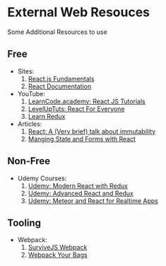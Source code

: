 # External Web Resouces

Some Additional Resources to use

## Free

- Sites:
  1. [React.js Fundamentals][site 1]
  2. [React Documentation][site 2]
- YouTube:
  1. [LearnCode.academy: React JS Tutorials][YouTube 1]
  2. [LevelUpTuts: React For Everyone][YouTube 2]
  3. [Learn Redux][YouTube 3]
- Articles:
  1. [React: A (Very brief) talk about immutability][article 1]
  2. [Manging State and Forms with React][article 2]

## Non-Free

- Udemy Courses:
  1. [Udemy: Modern React with Redux][udemy 1]
  2. [Udemy: Advanced React and Redux][udemy 2]
  2. [Udemy: Meteor and React for Realtime Apps][udemy 3]

## Tooling

- Webpack:
  1. [SurviveJS Webpack][tooling 1]
  2. [Webpack Your Bags][tooling 2]

[site 1]: http://courses.reactjsprogram.com/courses/reactjsfundamental
[site 2]: https://facebook.github.io/react/docs/getting-started.html

[YouTube 1]: https://www.youtube.com/playlist?list=PLoYCgNOIyGABj2GQSlDRjgvXtqfDxKm5b
[YouTube 2]: https://www.youtube.com/playlist?list=PLLnpHn493BHFfs3Uj5tvx17mXk4B4ws4p
[YouTube 3]: https://www.youtube.com/playlist?list=PLu8EoSxDXHP5uyzEWxdlr9WQTJJIzr6jy

[article 1]: https://medium.com/pro-react/a-brief-talk-about-immutability-and-react-s-helpers-70919ab8ae7c#.heo4ruds4
[article 2]: https://medium.com/@gaperton/managing-state-and-forms-with-react-part-1-12eacb647112#.pjop3rngj

[udemy 1]: https://www.udemy.com/react-redux/
[udemy 2]: https://www.udemy.com/react-redux-tutorial/
[udemy 3]: https://www.udemy.com/meteor-react-tutorial/

[tooling 1]: http://survivejs.com/webpack/introduction/
[tooling 2]: https://blog.madewithlove.be/post/webpack-your-bags
